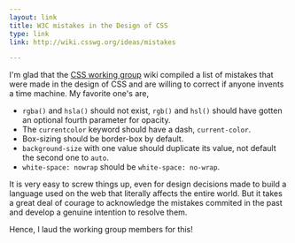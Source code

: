 ```yaml
---
layout: link
title: W3C mistakes in the Design of CSS
type: link
link: http://wiki.csswg.org/ideas/mistakes

---
```


I'm glad that the [CSS working group](http://wiki.csswg.org/main) wiki compiled
a list of mistakes that were made in the design of CSS and are willing to
correct if anyone invents a time machine. My favorite one's are,

* `rgba()` and `hsla()` should not exist, `rgb()` and `hsl()` should have gotten
   an optional fourth parameter for opacity.
* The `currentcolor` keyword should have a dash, `current-color`.
* Box-sizing should be border-box by default.
* `background-size` with one value should duplicate its value, not default the
  second one to `auto`.
* `white-space: nowrap` should be `white-space: no-wrap`.

It is very easy to screw things up, even for design decisions made to build a
language used on the web that literally affects the entire world. But it takes
a great deal of courage to acknowledge the mistakes commited in the past and
develop a genuine intention to resolve them.

Hence, I laud the working group members for this!
